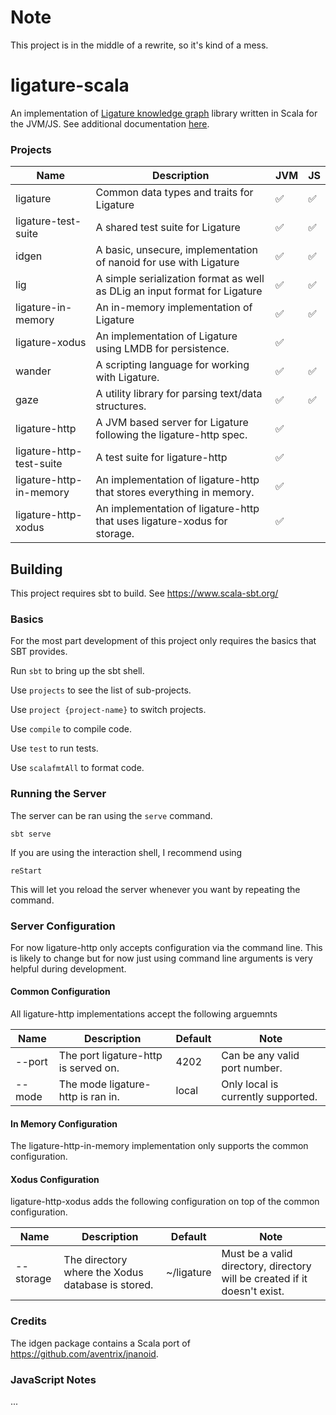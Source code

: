 # Note
This project is in the middle of a rewrite, so it's kind of a mess.

# ligature-scala
An implementation of [Ligature knowledge graph](https://ligature.dev) library written in Scala for the JVM/JS.
See additional documentation [here](https://github.com/almibe/ligature-documentation).

### Projects

| Name                     | Description                                                                      | JVM | JS |
| ------------------------ | -------------------------------------------------------------------------------- | --- | -- |
| ligature                 | Common data types and traits for Ligature                                        | ✅   | ✅ |
| ligature-test-suite      | A shared test suite for Ligature                                                 | ✅   | ✅ |
| idgen                    | A basic, unsecure, implementation of nanoid for use with Ligature                | ✅   | ✅ |
| lig                      | A simple serialization format as well as DLig an input format for Ligature       | ✅   | ✅ |
| ligature-in-memory       | An in-memory implementation of Ligature                                          | ✅   | ✅ |
| ligature-xodus           | An implementation of Ligature using LMDB for persistence.                        | ✅   |   |
| wander                   | A scripting language for working with Ligature.                                  | ✅   | ✅ |
| gaze                     | A utility library for parsing text/data structures.                              | ✅   | ✅ |
| ligature-http            | A JVM based server for Ligature following the ligature-http spec.                | ✅   |   |
| ligature-http-test-suite | A test suite for ligature-http                                                   | ✅   |   |
| ligature-http-in-memory  | An implementation of ligature-http that stores everything in memory.             | ✅   |   |
| ligature-http-xodus      | An implementation of ligature-http that uses ligature-xodus for storage.         | ✅   |   |

## Building
This project requires sbt to build.
See https://www.scala-sbt.org/

### Basics

For the most part development of this project only requires the basics that SBT provides.

Run `sbt` to bring up the sbt shell.

Use `projects` to see the list of sub-projects.

Use `project {project-name}` to switch projects.

Use `compile` to compile code.

Use `test` to run tests.

Use `scalafmtAll` to format code.

### Running the Server

The server can be ran using the `serve` command.

`sbt serve`

If you are using the interaction shell, I recommend using

`reStart`

This will let you reload the server whenever you want by repeating the command.

### Server Configuration

For now ligature-http only accepts configuration via the command line.
This is likely to change but for now just using command line arguments is very helpful during development.

#### Common Configuration

All ligature-http implementations accept the following arguemnts

| Name   | Description                          | Default | Note                               |
|--------|--------------------------------------|---------|------------------------------------|
| --port | The port ligature-http is served on. | 4202    | Can be any valid port number.      |
 | --mode | The mode ligature-http is ran in.    | local   | Only local is currently supported. |

#### In Memory Configuration

The ligature-http-in-memory implementation only supports the common configuration.

#### Xodus Configuration

ligature-http-xodus adds the following configuration on top of the common configuration.

| Name      | Description                                       | Default    | Note                                                                      |
|-----------|---------------------------------------------------|------------|---------------------------------------------------------------------------|
| --storage | The directory where the Xodus database is stored. | ~/ligature | Must be a valid directory, directory will be created if it doesn't exist. |

### Credits

The idgen package contains a Scala port of https://github.com/aventrix/jnanoid.

### JavaScript Notes

...
